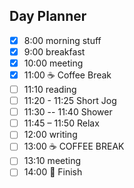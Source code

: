 ## Day Planner

- [x] 8:00 morning stuff
- [x] 9:00 breakfast
- [x] 10:00 meeting
- [x] 11:00 ☕️ Coffee Break
- [ ] 11:10 reading
- [ ] 11:20 - 11:25 Short Jog
- [ ] 11:30 -- 11:40 Shower
- [ ] 11:45 – 11:50 Relax
- [ ] 12:00 writing
- [ ] 13:00 ☕️ COFFEE BREAK
- [ ] 13:10 meeting
- [ ] 14:00 🛑 Finish
